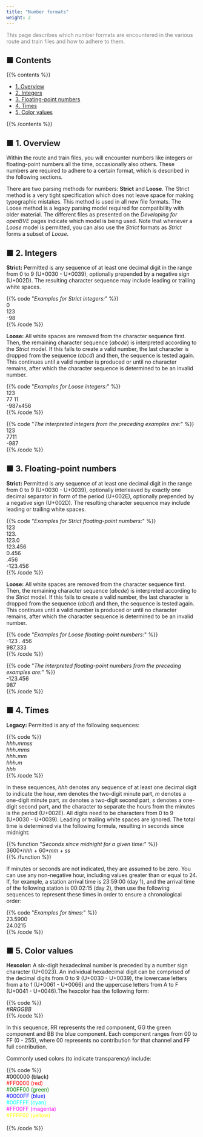 ```yaml
---
title: "Number formats"
weight: 2
---
```


<font color="Gray">This page describes which number formats are encountered in the various route and train files and how to adhere to them.</font>

## ■ Contents

{{% contents %}}

- [1. Overview](#overview)
- [2. Integers](#integers)
- [3. Floating-point numbers](#floating)
- [4. Times](#times)
- [5. Color values](#colors)

{{% /contents %}}

## <a name="overview"></a>■ 1. Overview

Within the route and train files, you will encounter numbers like integers or floating-point numbers all the time, occasionally also others. These numbers are required to adhere to a certain format, which is described in the following sections.

There are two parsing methods for numbers: **Strict** and **Loose**. The Strict method is a very tight specification which does not leave space for making typographic mistakes. This method is used in all new file formats. The Loose method is a legacy parsing model required for compatibility with older material. The different files as presented on the *Developing for openBVE* pages indicate which model is being used. Note that whenever a *Loose* model is permitted, you can also use the *Strict* formats as *Strict* forms a subset of *Loose*.

## <a name="integers"></a>■ 2. Integers

**Strict:** Permitted is any sequence of at least one decimal digit in the range from 0 to 9 (U+0030 - U+0039), optionally prepended by a negative sign (U+002D). The resulting character sequence may include leading or trailing white spaces.

{{% code "*Examples for Strict integers:*" %}}  
0  
123  
-98  
{{% /code %}}

**Loose:** All white spaces are removed from the character sequence first. Then, the remaining character sequence (*abcde*) is interpreted according to the *Strict* model. If this fails to create a valid number, the last character is dropped from the sequence (*abcd*) and then, the sequence is tested again. This continues until a valid number is produced or until no character remains, after which the character sequence is determined to be an invalid number. 

{{% code "*Examples for Loose integers:*" %}}  
123  
77 11  
-987x456  
{{% /code %}}

{{% code "*The interpreted integers from the preceding examples are:*" %}}  
123  
7711  
-987  
{{% /code %}}

## <a name="floating"></a>■ 3. Floating-point numbers

**Strict:** Permitted is any sequence of at least one decimal digit in the range from 0 to 9 (U+0030 - U+0039), optionally interleaved by exactly one decimal separator in form of the period (U+002E), optionally prepended by a negative sign (U+002D). The resulting character sequence may include leading or trailing white spaces.

{{% code "*Examples for Strict floating-point numbers:*" %}}  
123  
123\.  
123.0  
123.456  
0.456  
\.456  
-123.456  
{{% /code %}} 

**Loose:** All white spaces are removed from the character sequence first. Then, the remaining character sequence (*abcde*) is interpreted according to the *Strict* model. If this fails to create a valid number, the last character is dropped from the sequence (*abcd*) and then, the sequence is tested again. This continues until a valid number is produced or until no character remains, after which the character sequence is determined to be an invalid number. 

{{% code "*Examples for Loose floating-point numbers:*" %}}  
-123 . 456  
987,333  
{{% /code %}}  

{{% code "*The interpreted floating-point numbers from the preceding examples are:*" %}}  
-123.456  
987  
{{% /code %}}

## <a name="times"></a>■ 4. Times

**Legacy:** Permitted is any of the following sequences:

{{% code %}}  
*hhh*__.__*mmss*  
*hhh*__.__*mms*  
*hhh*__.__*mm*  
*hhh*__.__*m*  
*hhh*  
{{% /code %}}

In these sequences, *hhh* denotes any sequence of at least one decimal digit to indicate the hour, *mm* denotes the two-digit minute part, *m* denotes a one-digit minute part, *ss* denotes a two-digit second part, *s* denotes a one-digit second part, and the character to separate the hours from the minutes is the period (U+002E). All digits need to be characters from 0 to 9 (U+0030 - U+0039). Leading or trailing white spaces are ignored. The total time is determined via the following formula, resulting in seconds since midnight:

{{% function "*Seconds since midnight for a given time:*" %}}  
3600\**hhh* + 60\**mm* + *ss*  
{{% /function %}}

If minutes or seconds are not indicated, they are assumed to be zero. You can use any non-negative hour, including values greater than or equal to 24. If, for example, a station arrival time is 23:59:00 (day 1), and the arrival time of the following station is 00:02:15 (day 2), then use the following sequences to represent these times in order to ensure a chronological order:

{{% code "*Examples for times:*" %}}  
23.5900  
24.0215  
{{% /code %}}

## <a name="colors"></a>■ 5. Color values

**Hexcolor:** A six-digit hexadecimal number is preceded by a number sign character (U+0023). An individual hexadecimal digit can be comprised of the decimal digits from 0 to 9 (U+0030 - U+0039), the lowercase letters from a to f (U+0061 - U+0066) and the uppercase letters from A to F (U+0041 - U+0046).The hexcolor has the following form:

{{% code %}}  
\#*RRGGBB*  
{{% /code %}}

In this sequence, RR represents the red component, GG the green component and BB the blue component. Each component ranges from 00 to FF (0 - 255), where 00 represents no contribution for that channel and FF full contribution.

Commonly used colors (to indicate transparency) include:

{{% code %}}  
<font color="Black">#000000 (black)</font>  
<font color="Red">#FF0000 (red)</font>  
<font color="Green">#00FF00 (green)</font>  
<font color="Blue">#0000FF (blue)</font>  
<font color="Cyan">#00FFFF (cyan)</font>  
<font color="Magenta">#FF00FF (magenta)</font>  
<font color="Yellow">#FFFF00 (yellow)</font>  
<font color="White">#FFFFFF (white)</font>  
{{% /code %}}
